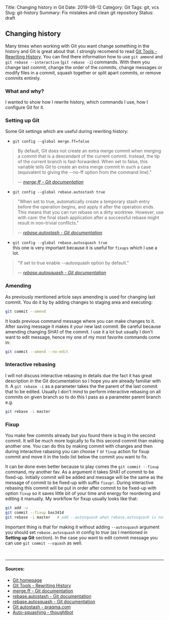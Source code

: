Title: Changing history in Git
Date: 2019-08-12
Category: Git
Tags: git, vcs
Slug: git-history
Summary: Fix mistakes and clean git repository
Status: draft


## Changing history
Many times when working with Git you want change something in the history and Git is great about that.
I strongly recomend to read [Git Tools - Rewriting History](https://git-scm.com/book/en/v2/Git-Tools-Rewriting-History).
You can find there information how to use `git ammend` and `git rebase --interactive` (`git rebase -i`) commands.
With them you change last commit, change the order of the commits, change messages or modify files in a commit,
 squash together or split apart commits, or remove commits entirely.

### What and why?
I wanted to show how I rewrite history, which commands I use, how I configure Git for it.

### Setting up Git
Some Git settings which are useful during rewriting history:

* `git config --global merge.ff=false`
> By default, Git does not create an extra merge commit when merging a commit that is a descendant of the current commit. Instead, the tip of the current branch is fast-forwarded. When set to false, this variable tells Git to create an extra merge commit in such a case (equivalent to giving the --no-ff option from the command line)."
> 
> -- <cite>[merge.ff - Git documentation](https://git-scm.com/docs/git-config#Documentation/git-config.txt-mergeff)</cite>

* `git config --global rebase.autostash true`   
> "When set to true, automatically create a temporary stash entry before the operation begins, and apply it after the operation ends. This means that you can run rebase on a dirty worktree. However, use with care: the final stash application after a successful rebase might result in non-trivial conflicts."
>
> -- <cite>[rebase.autostash - Git documentation](https://git-scm.com/docs/git-config#Documentation/git-config.txt-rebaseautoStash)</cite>

* `git config --global rebase.autosquash true`  
   this one is very important because it is useful for `fixups` which I use a lot.
> "If set to true enable --autosquash option by default."
>
> -- <cite>[rebase.autosquash - Git documentation](https://git-scm.com/docs/git-config#Documentation/git-config.txt-rebaseautoSquash)</cite>

### Amending
As previously mentioned article says amending is used for changing last commit. You do it by by adding changes to staging area and executing:
```bash
git commit --amend
```
It loads previous command message where you can make changes to it. After saving message it makes it your new last commit. Be careful because amending changing SHA1 of the commit.
I use it a lot but usually I don't want to edit message, hence my one of my most favorite commands come in:
```bash
git commit --amend --no-edit
```

### Interactive rebasing
I will not discuss interactive rebasing in details due the fact it has great description in the Git documentation so I hope you are already familiar with it.
A `git rebase -i` as a parameter takes the the parent of the last commit that to be edited.
Usually I don't mind to perform interactive rebasing on all commits on given branch so to do this I pass as a parameter parent branch e.g.
```bash
git rebase -i master
```

### Fixup
You make few commits already but you found there is bug in the second commit.
It will be much more logically to fix this second commit than making another one.
You can do this by making commit with changes and then during interactive rabasing you can choose `f` or `fixup` action for fixup commit and move it in the todo list below the commit you want to fix.

It can be done even better because to play comes the `git commit --fixup` command, my another fav. 
As a argument it takes SHA1 of commit to be fixed-up.
Initially commit will be added and message will be the same as the message of commit to be fixed-up with suffix `fixup!`.
During interactive rebasing this commit will be put in order after commit to be fixed-up with option `fixup` so it saves little bit of your time and energy for reordering and editing it manually.
My workflow for fixup usually looks like that:
```bash
git add -u
git commit --fixup bas341d
git rebase -i master   # add --autosquash when rebase.autosquash is not set to true
```
Important thing is that for making it without adding `--autosquash` argument you should set `rebase.autosquash` in config to _true_ (as I mentioned in <b>Setting up Git</b> section).
In the case you want to edit commit message you can use `git commit --squash` as well. 


<br>

----------------
#### Sources:
* [Git homepage](https://git-scm.com/)
* [Git Tools - Rewriting History](https://git-scm.com/book/en/v2/Git-Tools-Rewriting-History)
* [merge.ff - Git documentation](https://git-scm.com/docs/git-config#Documentation/git-config.txt-mergeff)
* [rebase.autostash - Git documentation](https://git-scm.com/docs/git-config#Documentation/git-config.txt-rebaseautoStash)
* [rebase.autosquash - Git documentation](https://git-scm.com/docs/git-config#Documentation/git-config.txt-rebaseautoSquash)
* [Git autostash - praqma.com](https://www.praqma.com/stories/git-autostash/)
* [Auto-squashing - thoughtbot](https://thoughtbot.com/blog/autosquashing-git-commits)

